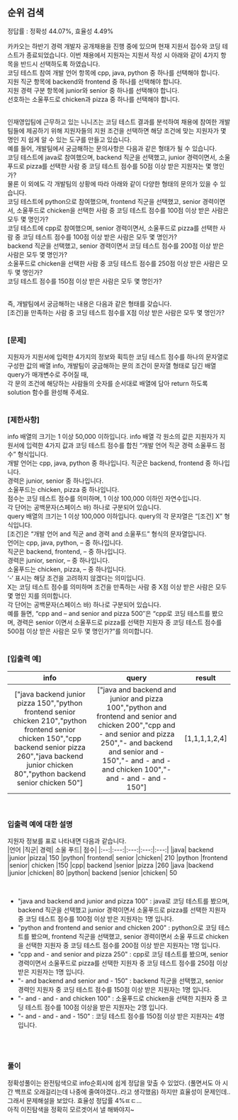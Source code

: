 ## 순위 검색


정답률 : 정확성 44.07%, 효율성 4.49%
<br>

카카오는 하반기 경력 개발자 공개채용을 진행 중에 있으며 현재 지원서 접수와 코딩 테스트가 종료되었습니다. 이번 채용에서 지원자는 지원서 작성 시 아래와 같이 4가지 항목을 반드시 선택하도록 하였습니다.  
코딩 테스트 참여 개발 언어 항목에 cpp, java, python 중 하나를 선택해야 합니다.  
지원 직군 항목에 backend와 frontend 중 하나를 선택해야 합니다.  
지원 경력 구분 항목에 junior와 senior 중 하나를 선택해야 합니다.  
선호하는 소울푸드로 chicken과 pizza 중 하나를 선택해야 합니다.  
<br>

인재영입팀에 근무하고 있는 니니즈는 코딩 테스트 결과를 분석하여 채용에 참여한 개발팀들에 제공하기 위해 지원자들의 지원 조건을 선택하면 해당 조건에 맞는 지원자가 몇 명인 지 쉽게 알 수 있는 도구를 만들고 있습니다.  
예를 들어, 개발팀에서 궁금해하는 문의사항은 다음과 같은 형태가 될 수 있습니다.  
코딩 테스트에 java로 참여했으며, backend 직군을 선택했고, junior 경력이면서, 소울푸드로 pizza를 선택한 사람 중 코딩 테스트 점수를 50점 이상 받은 지원자는 몇 명인가?  
물론 이 외에도 각 개발팀의 상황에 따라 아래와 같이 다양한 형태의 문의가 있을 수 있습니다.  
코딩 테스트에 python으로 참여했으며, frontend 직군을 선택했고, senior 경력이면서, 소울푸드로 chicken을 선택한 사람 중 코딩 테스트 점수를 100점 이상 받은 사람은 모두 몇 명인가?  
코딩 테스트에 cpp로 참여했으며, senior 경력이면서, 소울푸드로 pizza를 선택한 사람 중 코딩 테스트 점수를 100점 이상 받은 사람은 모두 몇 명인가?  
backend 직군을 선택했고, senior 경력이면서 코딩 테스트 점수를 200점 이상 받은 사람은 모두 몇 명인가?  
소울푸드로 chicken을 선택한 사람 중 코딩 테스트 점수를 250점 이상 받은 사람은 모두 몇 명인가?  
코딩 테스트 점수를 150점 이상 받은 사람은 모두 몇 명인가?  
<br>

즉, 개발팀에서 궁금해하는 내용은 다음과 같은 형태를 갖습니다.  
[조건]을 만족하는 사람 중 코딩 테스트 점수를 X점 이상 받은 사람은 모두 몇 명인가?  
<br>

### [문제]
지원자가 지원서에 입력한 4가지의 정보와 획득한 코딩 테스트 점수를 하나의 문자열로 구성한 값의 배열 info, 개발팀이 궁금해하는 문의 조건이 문자열 형태로 담긴 배열 query가 매개변수로 주어질 때,  
각 문의 조건에 해당하는 사람들의 숫자를 순서대로 배열에 담아 return 하도록 solution 함수를 완성해 주세요.  
<br>

### [제한사항]
info 배열의 크기는 1 이상 50,000 이하입니다.
info 배열 각 원소의 값은 지원자가 지원서에 입력한 4가지 값과 코딩 테스트 점수를 합친 “개발 언어 직군 경력 소울푸드 점수” 형식입니다.  
개발 언어는 cpp, java, python 중 하나입니다.
직군은 backend, frontend 중 하나입니다.  
경력은 junior, senior 중 하나입니다.  
소울푸드는 chicken, pizza 중 하나입니다.  
점수는 코딩 테스트 점수를 의미하며, 1 이상 100,000 이하인 자연수입니다.  
각 단어는 공백문자(스페이스 바) 하나로 구분되어 있습니다.  
query 배열의 크기는 1 이상 100,000 이하입니다.
query의 각 문자열은 “[조건] X” 형식입니다.  
[조건]은 “개발 언어 and 직군 and 경력 and 소울푸드” 형식의 문자열입니다.  
언어는 cpp, java, python, – 중 하나입니다.  
직군은 backend, frontend, – 중 하나입니다.  
경력은 junior, senior, – 중 하나입니다.  
소울푸드는 chicken, pizza, – 중 하나입니다.  
‘-‘ 표시는 해당 조건을 고려하지 않겠다는 의미입니다.  
X는 코딩 테스트 점수를 의미하며 조건을 만족하는 사람 중 X점 이상 받은 사람은 모두 몇 명인 지를 의미합니다.  
각 단어는 공백문자(스페이스 바) 하나로 구분되어 있습니다.  
예를 들면, “cpp and – and senior and pizza 500″은 “cpp로 코딩 테스트를 봤으며, 경력은 senior 이면서 소울푸드로 pizza를 선택한 지원자 중 코딩 테스트 점수를 500점 이상 받은 사람은 모두 몇 명인가?”를 의미합니다.  
<br>

### [입출력 예]
|info	|query	|result|
|:------:|:------:|:--:|
|["java backend junior pizza 150","python frontend senior chicken 210","python frontend senior chicken 150","cpp backend senior pizza 260","java backend junior chicken 80","python backend senior chicken 50"]|	["java and backend and junior and pizza 100","python and frontend and senior and chicken 200","cpp and - and senior and pizza 250","- and backend and senior and - 150","- and - and - and chicken 100","- and - and - and - 150"]|	[1,1,1,1,2,4]|
<br>

### 입출력 예에 대한 설명
지원자 정보를 표로 나타내면 다음과 같습니다.  
|언어	|직군|	경력|	소울 푸드|	점수|
|:--:|:---:|:---:|:---:|:---:|
|java|	backend	|junior	|pizza|	150
|python|	frontend|	senior	|chicken|	210
|python	|frontend	|senior|	chicken	|150
|cpp|	backend	|senior	|pizza	|260
|java	|backend	|junior	|chicken|	80
|python|	backend	|senior	|chicken|	50

<br>

* "java and backend and junior and pizza 100" : java로 코딩 테스트를 봤으며, backend 직군을 선택했고 junior 경력이면서 소울푸드로 pizza를 선택한 지원자 중 코딩 테스트 점수를 100점 이상 받은 지원자는 1명 입니다.  
* "python and frontend and senior and chicken 200" : python으로 코딩 테스트를 봤으며, frontend 직군을 선택했고, senior 경력이면서 소울 푸드로 chicken을 선택한 지원자 중 코딩 테스트 점수를 200점 이상 받은 지원자는 1명 입니다.  
* "cpp and - and senior and pizza 250" : cpp로 코딩 테스트를 봤으며, senior 경력이면서 소울푸드로 pizza를 선택한 지원자 중 코딩 테스트 점수를 250점 이상 받은 지원자는 1명 입니다.  
* "- and backend and senior and - 150" : backend 직군을 선택했고, senior 경력인 지원자 중 코딩 테스트 점수를 150점 이상 받은 지원자는 1명 입니다.  
* "- and - and - and chicken 100" : 소울푸드로 chicken을 선택한 지원자 중 코딩 테스트 점수를 100점 이상을 받은 지원자는 2명 입니다.  
* "- and - and - and - 150" : 코딩 테스트 점수를 150점 이상 받은 지원자는 4명 입니다.  
<br>

#

### 풀이
정확성풀이는 완전탐색으로 info순회시에 쉽게 정답을 맞출 수 있었다. (풀면서도 아 시간 백프로 오래걸리는데 나중에 줄여야겠다..라고 생각했음) 하지만 효율성이 문제인데.. 그래서 문제해설을 보았다. 효율성 정답률 4%ㄸㄷ...  
아직 이진탐색을 정확히 모르겟어서 낼 해봐야지~ 